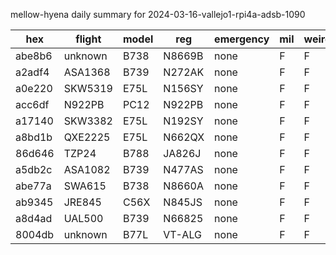 mellow-hyena daily summary for 2024-03-16-vallejo1-rpi4a-adsb-1090

|hex|flight|model|reg|emergency|mil|weirdo|
|--|--|--|--|--|--|--|
|abe8b6|unknown|B738|N8669B|none|F|F|
|a2adf4|ASA1368|B739|N272AK|none|F|F|
|a0e220|SKW5319|E75L|N156SY|none|F|F|
|acc6df|N922PB|PC12|N922PB|none|F|F|
|a17140|SKW3382|E75L|N192SY|none|F|F|
|a8bd1b|QXE2225|E75L|N662QX|none|F|F|
|86d646|TZP24|B788|JA826J|none|F|F|
|a5db2c|ASA1082|B739|N477AS|none|F|F|
|abe77a|SWA615|B738|N8660A|none|F|F|
|ab9345|JRE845|C56X|N845JS|none|F|F|
|a8d4ad|UAL500|B739|N66825|none|F|F|
|8004db|unknown|B77L|VT-ALG|none|F|F|
